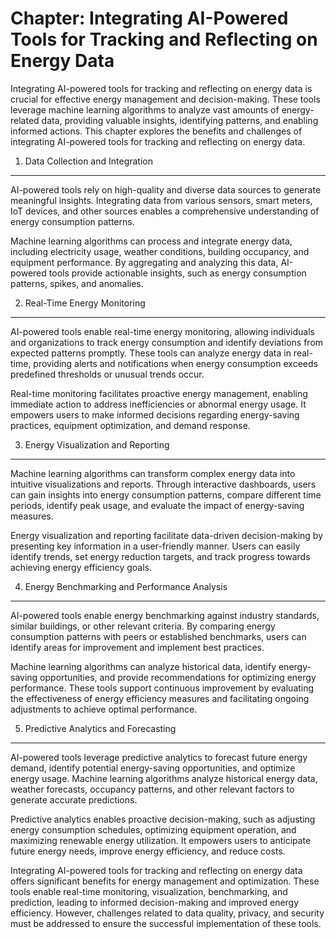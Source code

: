 Chapter: Integrating AI-Powered Tools for Tracking and Reflecting on Energy Data
================================================================================

Integrating AI-powered tools for tracking and reflecting on energy data is crucial for effective energy management and decision-making. These tools leverage machine learning algorithms to analyze vast amounts of energy-related data, providing valuable insights, identifying patterns, and enabling informed actions. This chapter explores the benefits and challenges of integrating AI-powered tools for tracking and reflecting on energy data.

1. Data Collection and Integration
----------------------------------

AI-powered tools rely on high-quality and diverse data sources to generate meaningful insights. Integrating data from various sensors, smart meters, IoT devices, and other sources enables a comprehensive understanding of energy consumption patterns.

Machine learning algorithms can process and integrate energy data, including electricity usage, weather conditions, building occupancy, and equipment performance. By aggregating and analyzing this data, AI-powered tools provide actionable insights, such as energy consumption patterns, spikes, and anomalies.

2. Real-Time Energy Monitoring
------------------------------

AI-powered tools enable real-time energy monitoring, allowing individuals and organizations to track energy consumption and identify deviations from expected patterns promptly. These tools can analyze energy data in real-time, providing alerts and notifications when energy consumption exceeds predefined thresholds or unusual trends occur.

Real-time monitoring facilitates proactive energy management, enabling immediate action to address inefficiencies or abnormal energy usage. It empowers users to make informed decisions regarding energy-saving practices, equipment optimization, and demand response.

3. Energy Visualization and Reporting
-------------------------------------

Machine learning algorithms can transform complex energy data into intuitive visualizations and reports. Through interactive dashboards, users can gain insights into energy consumption patterns, compare different time periods, identify peak usage, and evaluate the impact of energy-saving measures.

Energy visualization and reporting facilitate data-driven decision-making by presenting key information in a user-friendly manner. Users can easily identify trends, set energy reduction targets, and track progress towards achieving energy efficiency goals.

4. Energy Benchmarking and Performance Analysis
-----------------------------------------------

AI-powered tools enable energy benchmarking against industry standards, similar buildings, or other relevant criteria. By comparing energy consumption patterns with peers or established benchmarks, users can identify areas for improvement and implement best practices.

Machine learning algorithms can analyze historical data, identify energy-saving opportunities, and provide recommendations for optimizing energy performance. These tools support continuous improvement by evaluating the effectiveness of energy efficiency measures and facilitating ongoing adjustments to achieve optimal performance.

5. Predictive Analytics and Forecasting
---------------------------------------

AI-powered tools leverage predictive analytics to forecast future energy demand, identify potential energy-saving opportunities, and optimize energy usage. Machine learning algorithms analyze historical energy data, weather forecasts, occupancy patterns, and other relevant factors to generate accurate predictions.

Predictive analytics enables proactive decision-making, such as adjusting energy consumption schedules, optimizing equipment operation, and maximizing renewable energy utilization. It empowers users to anticipate future energy needs, improve energy efficiency, and reduce costs.

Integrating AI-powered tools for tracking and reflecting on energy data offers significant benefits for energy management and optimization. These tools enable real-time monitoring, visualization, benchmarking, and prediction, leading to informed decision-making and improved energy efficiency. However, challenges related to data quality, privacy, and security must be addressed to ensure the successful implementation of these tools.
